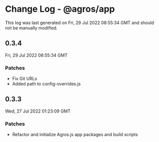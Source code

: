 # Change Log - @agros/app

This log was last generated on Fri, 29 Jul 2022 08:55:34 GMT and should not be manually modified.

## 0.3.4
Fri, 29 Jul 2022 08:55:34 GMT

### Patches

- Fix Git URLs
- Added path to config-overrides.js

## 0.3.3
Wed, 27 Jul 2022 01:23:09 GMT

### Patches

- Refactor and initialize Agros.js app packages and build scripts

